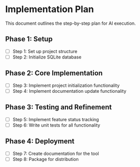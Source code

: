 # Implementation Plan

This document outlines the step-by-step plan for AI execution.

## Phase 1: Setup
- [ ] Step 1: Set up project structure
- [ ] Step 2: Initialize SQLite database

## Phase 2: Core Implementation
- [ ] Step 3: Implement project initialization functionality
- [ ] Step 4: Implement documentation update functionality

## Phase 3: Testing and Refinement
- [ ] Step 5: Implement feature status tracking
- [ ] Step 6: Write unit tests for all functionality

## Phase 4: Deployment
- [ ] Step 7: Create documentation for the tool
- [ ] Step 8: Package for distribution